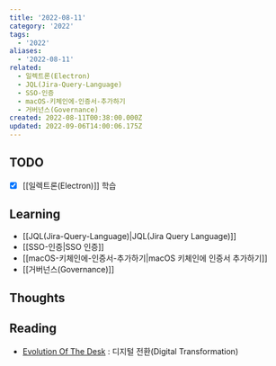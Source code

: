 ```yaml
---
title: '2022-08-11'
category: '2022'
tags:
  - '2022'
aliases:
  - '2022-08-11'
related:
  - 일렉트론(Electron)
  - JQL(Jira-Query-Language)
  - SSO-인증
  - macOS-키체인에-인증서-추가하기
  - 거버넌스(Governance)
created: 2022-08-11T00:38:00.000Z
updated: 2022-09-06T14:00:06.175Z
---
```


## TODO

- [x] [[일렉트론(Electron)]] 학습

## Learning

- [[JQL(Jira-Query-Language)|JQL(Jira Query Language)]]
- [[SSO-인증|SSO 인증]]
- [[macOS-키체인에-인증서-추가하기|macOS 키체인에 인증서 추가하기]]
- [[거버넌스(Governance)]]

## Thoughts

## Reading

- [Evolution Of The Desk](https://youtu.be/uGI00HV7Cfw) : 디지털 전환(Digital Transformation)
